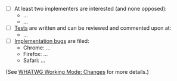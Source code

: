 <!--
Thank you for contributing to the Fetch Standard! Please describe the change you are making and complete the checklist below if your change is not editorial.
-->

- [ ] At least two implementers are interested (and none opposed):
   * …
   * …
- [ ] [Tests](https://github.com/web-platform-tests/wpt) are written and can be reviewed and commented upon at:
   * …
- [ ] [Implementation bugs](https://github.com/whatwg/meta/blob/master/MAINTAINERS.md#handling-pull-requests) are filed:
   * Chrome: …
   * Firefox: …
   * Safari: …

(See [WHATWG Working Mode: Changes](https://whatwg.org/working-mode#changes) for more details.)
